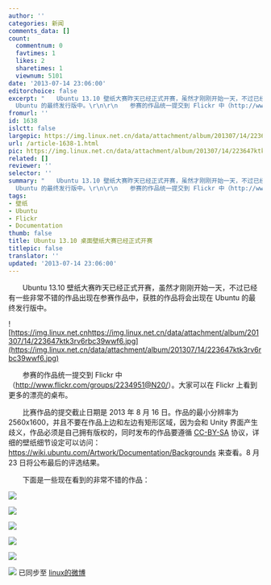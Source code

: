 ```yaml
---
author: ''
categories: 新闻
comments_data: []
count:
  commentnum: 0
  favtimes: 1
  likes: 2
  sharetimes: 1
  viewnum: 5101
date: '2013-07-14 23:06:00'
editorchoice: false
excerpt: "　　Ubuntu 13.10 壁纸大赛昨天已经正式开赛，虽然才刚刚开始一天，不过已经有一些非常不错的作品出现在参赛作品中，获胜的作品将会出现在
  Ubuntu 的最终发行版中。\r\n\r\n　　参赛的作品统一提交到 Flickr 中（http://ww ..."
fromurl: ''
id: 1638
islctt: false
largepic: https://img.linux.net.cn/data/attachment/album/201307/14/223647ktk3rv6rbc39wwf6.jpg
url: /article-1638-1.html
pic: https://img.linux.net.cn/data/attachment/album/201307/14/223647ktk3rv6rbc39wwf6.jpg.thumb.jpg
related: []
reviewer: ''
selector: ''
summary: "　　Ubuntu 13.10 壁纸大赛昨天已经正式开赛，虽然才刚刚开始一天，不过已经有一些非常不错的作品出现在参赛作品中，获胜的作品将会出现在
  Ubuntu 的最终发行版中。\r\n\r\n　　参赛的作品统一提交到 Flickr 中（http://ww ..."
tags:
- 壁纸
- Ubuntu
- Flickr
- Documentation
thumb: false
title: Ubuntu 13.10 桌面壁纸大赛已经正式开赛
titlepic: false
translator: ''
updated: '2013-07-14 23:06:00'
---
```


　　Ubuntu 13.10 壁纸大赛昨天已经正式开赛，虽然才刚刚开始一天，不过已经有一些非常不错的作品出现在参赛作品中，获胜的作品将会出现在 Ubuntu 的最终发行版中。


![https://img.linux.net.cnhttps://img.linux.net.cn/data/attachment/album/201307/14/223647ktk3rv6rbc39wwf6.jpg](https://img.linux.net.cn/data/attachment/album/201307/14/223647ktk3rv6rbc39wwf6.jpg)


　　参赛的作品统一提交到 Flickr 中（<http://www.flickr.com/groups/2234951@N20/>）。大家可以在 Flickr 上看到更多的漂亮的桌布。


　　比赛作品的提交截止日期是 2013 年 8 月 16 日。作品的最小分辨率为 2560x1600，并且不要在作品上边和左边有矩形区域，因为会和 Unity 界面产生歧义，作品必须是自己拥有版权的，同时发布的作品要遵循 [CC-BY-SA](http://creativecommons.org/licenses/by-sa/2.0/ "More about CC by SA - creative commons") 协议，详细的壁纸细节设定可以访问：<https://wiki.ubuntu.com/Artwork/Documentation/Backgrounds> 来查看。8 月 23 日将公布最后的评选结果。


　　下面是一些现在看到的非常不错的作品：


![](https://img.linux.net.cn/data/attachment/album/201307/14/223458xmrzxpa6tx6ys4f7.jpg)


![](https://img.linux.net.cn/data/attachment/album/201307/14/223515dqtlbbfy3dfhb3sa.jpg)


![](https://img.linux.net.cn/data/attachment/album/201307/14/223532nzfo099j4fef9y98.jpg)


![](https://img.linux.net.cn/data/attachment/album/201307/14/223547q4ex261edr6d6x7q.jpg)


![](https://img.linux.net.cn/data/attachment/album/201307/14/223600qrv6enorqye72i69.jpg)


![](https://img.linux.net.cn/xwb/images/bgimg/icon_logo.png) 已同步至 [linux的微博](http://weibo.com/1772191555/A02CP6BnD)